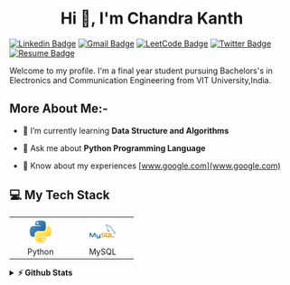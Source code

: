 <h1 align="center">Hi 👋, I'm Chandra Kanth</h1>

[![Linkedin Badge](https://img.shields.io/badge/-Chandra_Kanth-blue?style=for-the-badge&logo=Linkedin&logoColor=white&link=https://www.linkedin.com/in/Chandrakanth10/)](https://www.linkedin.com/in/Chandrakanth10/)
[![Gmail Badge](https://img.shields.io/badge/-Chandra_Kanth-c14438?&style=for-the-badge&logo=Gmail&color=white&link=mailto:chandrakanthpuligundla@gmail.com)](mailto:chandrakanthpuligundla@gmail.com)
[![LeetCode Badge](https://img.shields.io/badge/-Chandra_Kanth-c14438?&style=for-the-badge&logo=leetcode&logoColor=black&color=brightgreen&link=https://leetcode.com/chandrakanthpuligundla/)](https://leetcode.com/chandrakanthpuligundla/)
[![Twitter Badge](https://img.shields.io/badge/-@iamkanth10-1ca0f1?style=for-the-badge&labelColor=1ca0f1&logo=twitter&logoColor=white&link=https://twitter.com/iamkanth10)](https://twitter.com/iamkanth10)
[![Resume Badge](https://img.shields.io/badge/-My_Resume-47CCCC?style=for-the-badge&logo=files&logoColor=white&color=blueviolet&link=https://drive.google.com)](https://drive.google.com)

Welcome to my profile. I'm a final year student pursuing Bachelors's in Electronics and Communication Engineering from VIT University,India.

## More About Me:-
- 🌱 I’m currently learning **Data Structure and Algorithms**

- 💬 Ask me about **Python Programming Language**

- 📄 Know about my experiences [www.google.com](www.google.com)



## 💻 My Tech Stack

<table>
<td align="center" width="96">
      <a href="https://www.python.org/">
        <img src="https://raw.githubusercontent.com/devicons/devicon/master/icons/python/python-original.svg" width="48" height="48" alt="Python" />
      </a>
      <br>Python
    </td>
  
<td align="center"  width="96">
      <a href="https://www.mysql.com/">
        <img src="https://raw.githubusercontent.com/devicons/devicon/master/icons/mysql/mysql-original-wordmark.svg" width="48" height="48" alt="MySQL" />
      </a>
      <br>MySQL
    </td>
  
  </tr>
</table>

<details>	
  <summary><b>⚡ Github Stats</b></summary>

[![Anurag's GitHub stats](https://github-readme-stats.vercel.app/api?username=Chandrakanth10)](https://github.com/anuraghazra/github-readme-stats)
<img height="180em" src="https://github-readme-stats.Chandrakanth10.vercel.app/api/top-langs?username=Chandrakanth10&show_icons=true&locale=en&layout=compact&langs_count=7&hide_border=true&hide=c" alt="Chandrakanth10"/>
</details>


